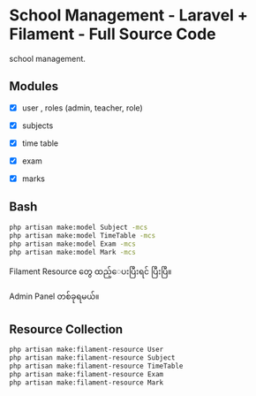 # School Management - Laravel + Filament - Full Source Code


school management.

## Modules

- [x] user , roles (admin, teacher, role)
- [x] subjects
- [x] time table
- [x] exam
- [x] marks


## Bash

```bash
php artisan make:model Subject -mcs
php artisan make:model TimeTable -mcs
php artisan make:model Exam -mcs
php artisan make:model Mark -mcs
```


Filament Resource တွေ ထည့်ေပးပြီးရင် ပြီးပြီ။

Admin Panel တစ်ခုရမယ်။


## Resource Collection

```bash
php artisan make:filament-resource User
php artisan make:filament-resource Subject
php artisan make:filament-resource TimeTable
php artisan make:filament-resource Exam
php artisan make:filament-resource Mark
```
